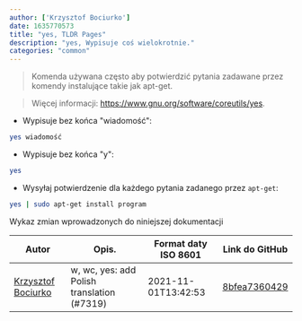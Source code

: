 ```yaml
---
author: ['Krzysztof Bociurko']
date: 1635770573
title: "yes, TLDR Pages"
description: "yes, Wypisuje coś wielokrotnie."
categories: "common"
---
```

> Komenda używana często aby potwierdzić pytania zadawane przez komendy instalujące takie jak apt-get.

> Więcej informacji: <https://www.gnu.org/software/coreutils/yes>.

- Wypisuje bez końca "wiadomość":

```bash
yes wiadomość
```

- Wypisuje bez końca "y":

```bash
yes
```

- Wysyłaj potwierdzenie dla każdego pytania zadanego przez `apt-get`:

```bash
yes | sudo apt-get install program
```
Wykaz zmian wprowadzonych do niniejszej dokumentacji


Autor | Opis. | Format daty ISO 8601 | Link do GitHub
------|-----|-----|-----
[Krzysztof Bociurko](mailto:chanibal@users.noreply.github.com) | w, wc, yes: add Polish translation (#7319) | 2021-11-01T13:42:53 | [8bfea7360429](https://github.com/tldr-pages/tldr/commit/8bfea736042993d24ecd736d7e384c3a069732e8)

